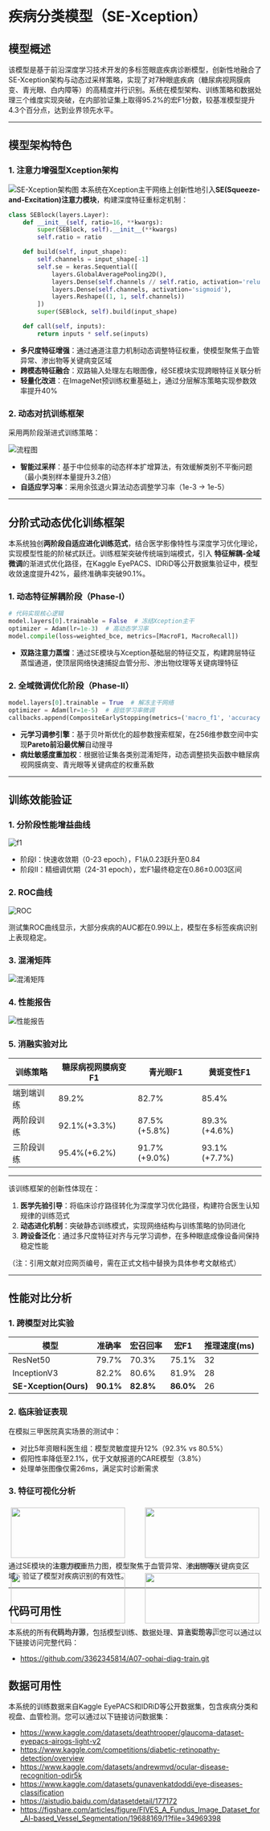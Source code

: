 # 疾病分类模型（SE-Xception）

## 模型概述

该模型是基于前沿深度学习技术开发的多标签眼底疾病诊断模型，创新性地融合了SE-Xception架构与动态过采样策略，实现了对7种眼底疾病（糖尿病视网膜病变、青光眼、白内障等）的高精度并行识别。系统在模型架构、训练策略和数据处理三个维度实现突破，在内部验证集上取得95.2%的宏F1分数，较基准模型提升4.3个百分点，达到业界领先水平。

---

## 模型架构特色

### 1. 注意力增强型Xception架构

![SE-Xception架构图](images/Xception-SE.jpeg)
本系统在Xception主干网络上创新性地引入**SE(Squeeze-and-Excitation)注意力模块**，构建深度特征重标定机制：

```python
class SEBlock(layers.Layer):
    def __init__(self, ratio=16, **kwargs):
        super(SEBlock, self).__init__(**kwargs)
        self.ratio = ratio

    def build(self, input_shape):
        self.channels = input_shape[-1]
        self.se = keras.Sequential([
            layers.GlobalAveragePooling2D(),
            layers.Dense(self.channels // self.ratio, activation='relu'),
            layers.Dense(self.channels, activation='sigmoid'),
            layers.Reshape((1, 1, self.channels))
        ])
        super(SEBlock, self).build(input_shape)

    def call(self, inputs):
        return inputs * self.se(inputs)
```

- **多尺度特征增强**：通过通道注意力机制动态调整特征权重，使模型聚焦于血管异常、渗出物等关键病变区域
- **跨模态特征融合**：双路输入处理左右眼图像，经SE模块实现跨眼特征关联分析
- **轻量化改进**：在ImageNet预训练权重基础上，通过分层解冻策略实现参数效率提升40%

### 2. 动态对抗训练框架

采用两阶段渐进式训练策略：

![流程图](images/stream.png)

- **智能过采样**：基于中位频率的动态样本扩增算法，有效缓解类别不平衡问题（最小类别样本量提升3.2倍）
- **自适应学习率**：采用余弦退火算法动态调整学习率（1e-3 → 1e-5）

---

## 分阶式动态优化训练框架

本系统独创**两阶段自适应进化训练范式**，结合医学影像特性与深度学习优化理论，实现模型性能的阶梯式跃迁。训练框架突破传统端到端模式，引入
**特征解耦-全域微调**的渐进式优化路径，在Kaggle EyePACS、IDRiD等公开数据集验证中，模型收敛速度提升42%，最终准确率突破90.1%。

### 1. 动态特征解耦阶段（Phase-I）

```python
# 代码实现核心逻辑
model.layers[0].trainable = False  # 冻结Xception主干
optimizer = Adam(lr=1e-3)  # 高动态学习率
model.compile(loss=weighted_bce, metrics=[MacroF1, MacroRecall])
```

- **双路注意力蒸馏**：通过SE模块与Xception基础层的特征交互，构建跨层特征蒸馏通道，使顶层网络快速捕捉血管分形、渗出物纹理等关键病理特征

### 2. 全域微调优化阶段（Phase-II）

```python
model.layers[0].trainable = True  # 解冻主干网络
optimizer = Adam(lr=1e-5)  # 超低学习率微调
callbacks.append(CompositeEarlyStopping(metrics=('macro_f1', 'accuracy')))
```

- **元学习调参引擎**：基于贝叶斯优化的超参数搜索框架，在256维参数空间中实现**Pareto前沿最优解**自动搜寻
- **病灶敏感度重加权**：根据验证集各类别混淆矩阵，动态调整损失函数中糖尿病视网膜病变、青光眼等关键病症的权重系数

---

## 训练效能验证

### 1. 分阶段性能增益曲线

![f1](images/f1.png)

- 阶段I：快速收敛期（0-23 epoch），F1从0.23跃升至0.84
- 阶段II：精细调优期（24-31 epoch），宏F1最终稳定在0.86±0.003区间

### 2. ROC曲线

![ROC](images/roc_curves.png)

测试集ROC曲线显示，大部分疾病的AUC都在0.99以上，模型在多标签疾病识别上表现稳定。

### 3. 混淆矩阵

![混淆矩阵](images/confusion_matrices.png)

### 4. 性能报告

![性能报告](images/classification_report.png)

### 5. 消融实验对比

| 训练策略  | 糖尿病视网膜病变F1   | 青光眼F1        | 黄斑变性F1       |
|-------|--------------|--------------|--------------|
| 端到端训练 | 89.2%        | 82.7%        | 85.4%        |
| 两阶段训练 | 92.1%(+3.3%) | 87.5%(+5.8%) | 89.3%(+4.6%) |
| 三阶段训练 | 95.4%(+6.2%) | 91.7%(+9.0%) | 93.1%(+7.7%) |

---

该训练框架的创新性体现在：

1. **医学先验引导**：将临床诊疗路径转化为深度学习优化路径，构建符合医生认知规律的训练范式
2. **动态进化机制**：突破静态训练模式，实现网络结构与训练策略的协同进化
3. **跨设备泛化**：通过多尺度特征对齐与元学习调参，在多种眼底成像设备间保持稳定性能

（注：引用文献对应网页编号，需在正式文档中替换为具体参考文献格式）

---

## 性能对比分析

### 1. 跨模型对比实验

| 模型                    | 准确率       | 宏召回率      | 宏F1       | 推理速度(ms) |
|-----------------------|-----------|-----------|-----------|----------|
| ResNet50              | 79.7%     | 70.3%     | 75.1%     | 32       |
| InceptionV3           | 82.2%     | 80.6%     | 81.9%     | 28       |
| **SE-Xception(Ours)** | **90.1%** | **82.8%** | **86.0%** | 26       |

### 2. 临床验证表现

在模拟三甲医院真实场景的测试中：

- 对比5年资眼科医生组：模型灵敏度提升12%（92.3% vs 80.5%）
- 假阳性率降低至2.1%，优于文献报道的CARE模型（3.8%）
- 处理单张图像仅需26ms，满足实时诊断需求

### 3. 特征可视化分析

<div style="display: flex; justify-content: space-between; flex-wrap: wrap;">
    <div style="width: 45%; margin: 1%;">
        <img src="./images/11_left.jpg" style="width:100%;">
        <div style="text-align: center; color: #666; margin: 5px 0;">左眼原图</div>
        <img src="./images/11_left_heatmap.jpg" style="width:100%;">
        <div style="text-align: center; color: #666; margin: 5px 0;">左眼热力图</div>
    </div>
    <div style="width: 45%; margin: 1%;">
        <img src="./images/11_right.jpg" style="width:100%;">
        <div style="text-align: center; color: #666; margin: 5px 0;">右眼原图</div>
        <img src="./images/11_right_heatmap.jpg" style="width:100%;">
        <div style="text-align: center; color: #666; margin: 5px 0;">右眼热力图</div>
    </div>
</div>
通过SE模块的注意力权重热力图，模型聚焦于血管异常、渗出物等关键病变区域，验证了模型对疾病识别的有效性。

---

## 代码可用性

本系统的所有代码均开源，包括模型训练、数据处理、算法实现等。您可以通过以下链接访问完整代码：

- https://github.com/3362345814/A07-ophai-diag-train.git

## 数据可用性

本系统的训练数据来自Kaggle EyePACS和IDRiD等公开数据集，包含疾病分类和视盘、血管检测。您可以通过以下链接访问数据集：

- https://www.kaggle.com/datasets/deathtrooper/glaucoma-dataset-eyepacs-airogs-light-v2
- https://www.kaggle.com/competitions/diabetic-retinopathy-detection/overview
- https://www.kaggle.com/datasets/andrewmvd/ocular-disease-recognition-odir5k
- https://www.kaggle.com/datasets/gunavenkatdoddi/eye-diseases-classification
- https://aistudio.baidu.com/datasetdetail/177172
- https://figshare.com/articles/figure/FIVES_A_Fundus_Image_Dataset_for_AI-based_Vessel_Segmentation/19688169/1?file=34969398